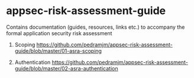 # appsec-risk-assessment-guide
Contains documentation (guides, resources, links etc.) to accompany the formal application security risk assessment


1. Scoping
https://github.com/pedramjm/appsec-risk-assessment-guide/blob/master/01-asra-scoping

2. Authentication
https://github.com/pedramjm/appsec-risk-assessment-guide/blob/master/02-asra-authentication
